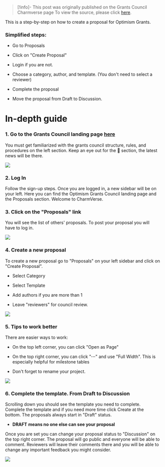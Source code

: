 > [!info]- This post was originally published on the Grants Council Charmverse page
> To view the source, please click [here](https://app.charmverse.io/op-grants/page-7465102160430976).

<span class="notvisible"></span>
This is a step-by-step on how to create a proposal for Optimism Grants.

### Simplified steps:

- Go to Proposals
    
- Click on "Create Proposal"
    
- Login if you are not.
    
- Choose a category, author, and template. (You don't need to select a reviewer)
    
- Complete the proposal
    
- Move the proposal from Draft to Discussion.
    

# In-depth guide

### 1. Go to the Grants Council landing page [here](https://app.charmverse.io/op-grants/page-701220845245208)

You must get familiarized with the grants council structure, rules, and procedures on the left section. Keep an eye out for the 🚨 section, the latest news will be there.

![](https://s3.amazonaws.com/charm.public/user-content/470e4926-44a4-4666-9bf5-ea3ff2976fc2/5f136edd-4f82-4bee-abad-4cf83ff62eb0/Step-1.png)

### 2. Log In

Follow the sign-up steps. Once you are logged in, a new sidebar will be on your left. Here you can find the Optimism Grants Council landing page and the Proposals section. Welcome to CharmVerse.

### 3. Click on the "Proposals" link

You will see the list of others' proposals. To post your proposal you will have to log in.

![](https://s3.amazonaws.com/charm.public/user-content/470e4926-44a4-4666-9bf5-ea3ff2976fc2/41a4d552-7b18-4ebd-af59-e0409f2c9e30/Step-2.png)

### 4. Create a new proposal

To create a new proposal go to "Proposals" on your left sidebar and click on "Create Proposal".  

- Select Category
    
- Select Template
    
- Add authors if you are more than 1
    
- Leave "reviewers" for council review.
    

![](https://s3.amazonaws.com/charm.public/user-content/470e4926-44a4-4666-9bf5-ea3ff2976fc2/16313f96-551a-419c-a47f-788024018729/Step-4.png)

### 5. Tips to work better

There are easier ways to work:

- On the top left corner, you can click "Open as Page"
    
- On the top right corner, you can click "**···**" and use "Full Width". This is especially helpful for milestone tables
    
- Don't forget to rename your project.
    

![](https://s3.amazonaws.com/charm.public/user-content/470e4926-44a4-4666-9bf5-ea3ff2976fc2/ad882836-23ed-44c0-8a66-a19301c1e028/Step-5.png)

### 6. Complete the template. From Draft to Discussion

Scrolling down you should see the template you need to complete. Complete the template and if you need more time click Create at the bottom. The proposals always start in "Draft" status.

- **DRAFT** **means no one else can see your proposal**
    

Once you are set you can change your proposal status to "Discussion" on the top right corner. The proposal will go public and everyone will be able to comment. Reviewers will leave their comments there and you will be able to change any important feedback you might consider.

![](https://s3.amazonaws.com/charm.public/user-content/470e4926-44a4-4666-9bf5-ea3ff2976fc2/d467c2b7-3b78-45da-a19f-7b7a3052bebd/Step-6.png)
